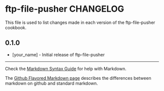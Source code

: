 ftp-file-pusher CHANGELOG
=========================

This file is used to list changes made in each version of the ftp-file-pusher cookbook.

0.1.0
-----
- [your_name] - Initial release of ftp-file-pusher

- - -
Check the [Markdown Syntax Guide](http://daringfireball.net/projects/markdown/syntax) for help with Markdown.

The [Github Flavored Markdown page](http://github.github.com/github-flavored-markdown/) describes the differences between markdown on github and standard markdown.
